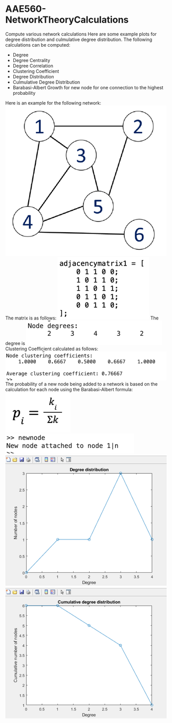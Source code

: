 # AAE560-NetworkTheoryCalculations
Compute various network calculations
Here are some example plots for degree distribution and culmulative degree distribution. The following calculations can be computed:
- Degree
- Degree Centrality
- Degree Correlation
- Clustering Coefficient
- Degree Distribution
- Culmulative Degree Distribution
- Barabasi-Albert Growth for new node for one connection to the highest probability

Here is an example for the following network:
![](exnetwork.png)
The matrix is as follows:
![](adjmatrix.png)
The degree is
![](degree.png)
Clustering Coefficient calculated as follows:
![](cc.png)
The probability of a new node being added to a network is based on the calculation for each node using the Barabasi-Albert formula:
![](baform.png)
![](newnode.png)
![](degreedist.PNG)
![](culmdegreedist.PNG)
